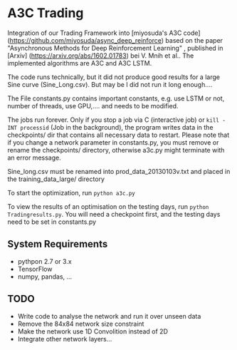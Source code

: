 # A3C Trading

Integration of our Trading Framework into [miyosuda's A3C code] (https://github.com/miyosuda/async_deep_reinforce) based on the paper "Asynchronous Methods for Deep Reinforcement Learning" , published in [Arxiv] (https://arxiv.org/abs/1602.01783) bei V. Mnih et al.. The implemented algorithms are A3C and A3C LSTM.

The code runs technically, but it did not produce good results for a large Sine curve (Sine_Long.csv). But may be I did not run it long enough....

The File constants.py contains important constants, e.g. use LSTM or not, number of threads, use GPU,.... and needs to be modified.

The jobs run forever. Only if you stop a job via <CTRL> C (interactive job) or `kill -INT processid` (Job in the background), the program writes data in the checkpoints/ dir that contains all necessary data to restart. Please note that if you change a network parameter in constants.py, you must remove or rename the checkpoints/ directory, otherwise a3c.py might terminate with an error message.


Sine_long.csv must be renamed into prod_data_20130103v.txt and placed in the training_data_large/ directory

To start the optimization, run `python a3c.py`


To view the results of an optimisation on the testing days, run `python Tradingresults.py`. You will need a checkpoint first, and the testing days need to be set in constants.py

## System Requirements

- pythpon 2.7 or 3.x
- TensorFlow
- numpy, pandas, ...

## TODO

- Write code to analyse the network and run it over unseen data
- Remove the 84x84 network size constraint
- Make the network use 1D Convolition instead of 2D
- Integrate other network layers...

